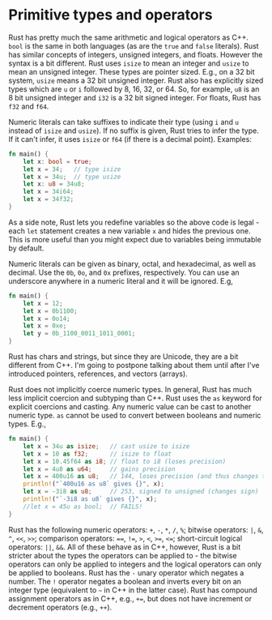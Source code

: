 # Primitive types and operators

Rust has pretty much the same arithmetic and logical operators as C++. `bool` is the same in both languages \(as are the `true` and `false` literals\). Rust has similar concepts of integers, unsigned integers, and floats. However the syntax is a bit different. Rust uses `isize` to mean an integer and `usize` to mean an unsigned integer. These types are pointer sized. E.g., on a 32 bit system, `usize` means a 32 bit unsigned integer. Rust also has explicitly sized types which are `u` or `i` followed by 8, 16, 32, or 64. So, for example, `u8` is an 8 bit unsigned integer and `i32` is a 32 bit signed integer. For floats, Rust has `f32` and `f64`.

Numeric literals can take suffixes to indicate their type \(using `i` and `u` instead of `isize` and `usize`\). If no suffix is given, Rust tries to infer the type. If it can't infer, it uses `isize` or `f64` \(if there is a decimal point\). Examples:

```rust
fn main() {
    let x: bool = true;
    let x = 34;   // type isize
    let x = 34u;  // type usize
    let x: u8 = 34u8;
    let x = 34i64;
    let x = 34f32;
}
```

As a side note, Rust lets you redefine variables so the above code is legal - each `let` statement creates a new variable `x` and hides the previous one. This is more useful than you might expect due to variables being immutable by default.

Numeric literals can be given as binary, octal, and hexadecimal, as well as decimal. Use the `0b`, `0o`, and `0x` prefixes, respectively. You can use an underscore anywhere in a numeric literal and it will be ignored. E.g,

```rust
fn main() {
    let x = 12;
    let x = 0b1100;
    let x = 0o14;
    let x = 0xe;
    let y = 0b_1100_0011_1011_0001;
}
```

Rust has chars and strings, but since they are Unicode, they are a bit different from C++. I'm going to postpone talking about them until after I've introduced pointers, references, and vectors \(arrays\).

Rust does not implicitly coerce numeric types. In general, Rust has much less implicit coercion and subtyping than C++. Rust uses the `as` keyword for explicit coercions and casting. Any numeric value can be cast to another numeric type. `as` cannot be used to convert between booleans and numeric types. E.g.,

```rust
fn main() {
    let x = 34u as isize;   // cast usize to isize
    let x = 10 as f32;      // isize to float
    let x = 10.45f64 as i8; // float to i8 (loses precision)
    let x = 4u8 as u64;     // gains precision
    let x = 400u16 as u8;   // 144, loses precision (and thus changes the value)
    println!("`400u16 as u8` gives {}", x);
    let x = -3i8 as u8;     // 253, signed to unsigned (changes sign)
    println!("`-3i8 as u8` gives {}", x);
    //let x = 45u as bool;  // FAILS!
}
```

Rust has the following numeric operators: `+`, `-`, `*`, `/`, `%`; bitwise operators: `|`, `&`, `^`, `<<`, `>>`; comparison operators: `==`, `!=`, `>`, `<`, `>=`, `<=`; short-circuit logical operators: `||`, `&&`. All of these behave as in C++, however, Rust is a bit stricter about the types the operators can be applied to - the bitwise operators can only be applied to integers and the logical operators can only be applied to booleans. Rust has the `-` unary operator which negates a number. The `!` operator negates a boolean and inverts every bit on an integer type \(equivalent to `~` in C++ in the latter case\). Rust has compound assignment operators as in C++, e.g., `+=`, but does not have increment or decrement operators \(e.g., `++`\).

